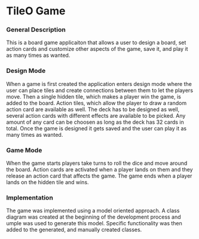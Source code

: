 # TileO Game

### General Description
  This is a board game applicaiton that allows a user to design a board, set action cards and customize other aspects of the game, save it, and play it as many times as wanted.
  
### Design Mode
  When a game is first created the application enters design mode where the user can place tiles and create connections between them to let the players move. Then a single hidden tile, which makes a player win the game, is added to the board. Action tiles, which allow the player to draw a random action card are available as well. The deck has to be designed as well, several action cards with different effects are available to be picked. Any amount of any card can be choosen as long as the deck has 32 cards in total. Once the game is designed it gets saved and the user can play it as many times as wanted.
  
### Game Mode
  When the game starts players take turns to roll the dice and move around the board. Action cards are activated when a player lands on them and they release an action card that affects the game. The game ends when a player lands on the hidden tile and wins.
  
### Implementation
  The game was implemented using a model oriented approach. A class diagram was created at the beginning of the development process and umple was used to generate this model. Specific functionality was then added to the generated, and manually created classes.
